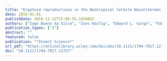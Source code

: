 ```yaml
---
title: "Ergatoid reproductives in the Neotropical termite Nasutitermes aquilinus (Holmgren) (Blattaria: Isoptera: Termitidae): developmental origin, fecundity, and genetics"
date: 2019-01-01
publishDate: 2019-11-12T15:06:55.191684Z
authors: ["Iago Bueno da Silva", "Ives Haifig", "Edward L. Vargo", "Fabiana Elaine Casarin", "Marcelo Luiz da Mota", "Juliana Toledo Lima", "Ana Maria Costa-Leonardo"]
publication_types: ["2"]
abstract: ""
featured: false
publication: "*Insect Science*"
url_pdf: "https://onlinelibrary.wiley.com/doi/abs/10.1111/1744-7917.12727 https://onlinelibrary.wiley.com/doi/full/10.1111/1744-7917.12727"
doi: "10.1111/1744-7917.12727"
---
```


